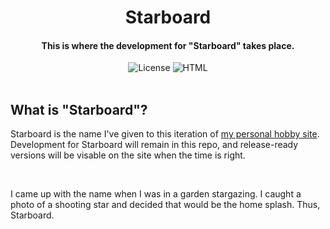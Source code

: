<div align="center">
  <h1>Starboard</h1>
  <h4>This is where the development for "Starboard" takes place.</h4>
  <img src="https://img.shields.io/badge/license-MIT-red" alt="License">
  <img src="https://img.shields.io/badge/good%20ol'%20HTML-red?" alt="HTML">
  <br/>
</div>

<br/>

## What is "Starboard"?
Starboard is the name I've given to this iteration of [my personal hobby site](https://git.retr0.gr4d3.uk/). Development for Starboard will remain in this repo, and release-ready versions will be visable on the site when the time is right.

<br/>

I came up with the name when I was in a garden stargazing. I caught a photo of a shooting star and decided that would be the home splash. Thus, Starboard.
